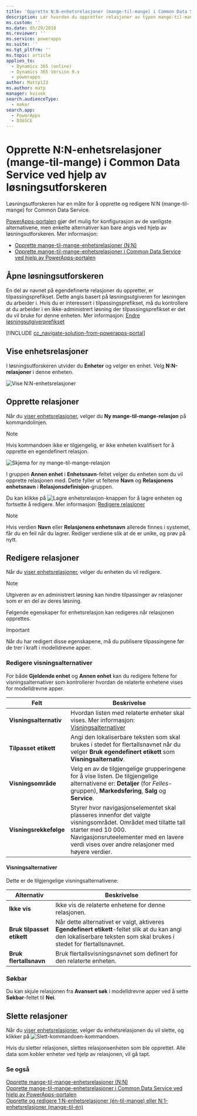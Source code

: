 ```yaml
---
title: 'Opprette N:N-enhetsrelasjoner (mange-til-mange) i Common Data Service ved hjelp av løsningsutforskeren | MicrosoftDocs'
description: Lær hvordan du oppretter relasjoner av typen mange-til-mange
ms.custom: ''
ms.date: 05/29/2018
ms.reviewer: ''
ms.service: powerapps
ms.suite: ''
ms.tgt_pltfrm: ''
ms.topic: article
applies_to:
  - Dynamics 365 (online)
  - Dynamics 365 Version 9.x
  - powerapps
author: Mattp123
ms.author: matp
manager: kvivek
search.audienceType:
  - maker
search.app:
  - PowerApps
  - D365CE
---
```


# <a name="create-nn-many-to-many-entity-relationships-in-common-data-service-using-solution-explorer"></a>Opprette N:N-enhetsrelasjoner (mange-til-mange) i Common Data Service ved hjelp av løsningsutforskeren

Løsningsutforskeren har en måte for å opprette og redigere N:N (mange-til-mange) for Common Data Service.

[PowerApps-portalen](https://web.powerapps.com/?utm_source=padocs&utm_medium=linkinadoc&utm_campaign=referralsfromdoc) gjør det mulig for konfigurasjon av de vanligste alternativene, men enkelte alternativer kan bare angis ved hjelp av løsningsutforskeren. Mer informasjon:
- [Opprette mange-til-mange-enhetsrelasjoner (N:N)](create-edit-nn-relationships.md)
- [Opprette mange-til-mange-enhetsrelasjoner i Common Data Service ved hjelp av PowerApps-portalen](create-edit-nn-relationships-portal.md)

  
## <a name="open-solution-explorer"></a>Åpne løsningsutforskeren

En del av navnet på egendefinerte relasjoner du oppretter, er tilpassingsprefikset. Dette angis basert på løsningsutgiveren for løsningen du arbeider i. Hvis du er interessert i tilpassingsprefikset, må du kontrollere at du arbeider i en ikke-administrert løsning der tilpassingsprefikset er det du vil bruke for denne enheten. Mer informasjon: [Endre løsningsutgiverprefikset](change-solution-publisher-prefix.md) 

[!INCLUDE [cc_navigate-solution-from-powerapps-portal](../../includes/cc_navigate-solution-from-powerapps-portal.md)]

## <a name="view-entity-relationships"></a>Vise enhetsrelasjoner

I løsningsutforskeren utvider du **Enheter** og velger en enhet. Velg **N:N-relasjoner** i denne enheten.

![Vise N:N-enhetsrelasjoner](media/view-nn-entity-relationships-solution-explorer.png)

## <a name="create-relationships"></a>Opprette relasjoner

Når du [viser enhetsrelasjoner](#view-entity-relationships), velger du **Ny mange-til-mange-relasjon** på kommandolinjen.

> [!NOTE]
> Hvis kommandoen ikke er tilgjengelig, er ikke enheten kvalifisert for å opprette en egendefinert relasjon.

![Skjema for ny mange-til-mange-relasjon](media/new-nn-entity-relationship-form-solution-explorer.png)

I gruppen **Annen enhet** i **Enhetsnavn**-feltet velger du enheten som du vil opprette relasjonen med. Dette fyller ut feltene **Navn** og **Relasjonens enhetsnavn** i **Relasjonsdefinisjon**-gruppen.

Du kan klikke på ![Lagre enhetsrelasjon-knappen](media/save-entity-icon-solution-explorer.png) for å lagre enheten og fortsette å redigere. Mer informasjon: [Redigere relasjoner](#edit-relationships)

> [!NOTE]
> Hvis verdien **Navn** eller **Relasjonens enhetsnavn** allerede finnes i systemet, får du en feil når du lagrer. Rediger verdiene slik at de er unike, og prøv på nytt.

## <a name="edit-relationships"></a>Redigere relasjoner

Når du [viser enhetsrelasjoner](#view-entity-relationships), velger du enheten du vil redigere. 

> [!NOTE]
> Utgiveren av en administrert løsning kan hindre tilpassinger av relasjoner som er en del av deres løsning.

Følgende egenskaper for enhetsrelasjon kan redigeres når relasjonen opprettes.

> [!IMPORTANT]
> Når du har redigert disse egenskapene, må du publisere tilpassingene før de trer i kraft i modelldrevne apper.

### <a name="edit-display-options"></a>Redigere visningsalternativer

For både **Gjeldende enhet** og **Annen enhet** kan du redigere feltene for visningsalternativer som kontrollerer hvordan de relaterte enhetene vises for modelldrevne apper.

|Felt|Beskrivelse|
|--|--|
|**Visningsalternativ**|Hvordan listen med relaterte enheter skal vises. Mer informasjon: [Visningsalternativer](#display-options)|
|**Tilpasset etikett**|Angi den lokaliserbare teksten som skal brukes i stedet for flertallsnavnet når du velger **Bruk egendefinert etikett** som **Visningsalternativ**.|
|**Visningsområde**|Velg en av de tilgjengelige grupperingene for å vise listen. De tilgjengelige alternativene er: **Detaljer** (for *Felles*-gruppen), **Markedsføring**, **Salg** og **Service**. |
|**Visningsrekkefølge**|Styrer hvor navigasjonselementet skal plasseres innenfor det valgte visningsområdet. Området med tillatte tall starter med 10 000. Navigasjonsruteelementer med en lavere verdi vises over andre relasjoner med høyere verdier.|

<!-- TODO: Not sure whether Display Area or Display Order are still used anymore. Might only be used in the Outlook client?-->

#### <a name="display-options"></a>Visningsalternativer

Dette er de tilgjengelige visningsalternativene:

|Alternativ|Beskrivelse|
|--|--|
|**Ikke vis**|Ikke vis de relaterte enhetene for denne relasjonen.|
|**Bruk tilpasset etikett**|Når dette alternativet er valgt, aktiveres **Egendefinert etikett**-feltet slik at du kan angi den lokaliserbare teksten som skal brukes i stedet for flertallsnavnet.|
|**Bruk flertallsnavn**|Bruk flertallsvisningsnavnet som definert for den relaterte enheten.|

### <a name="searchable"></a>Søkbar

Du kan skjule relasjonen fra **Avansert søk** i modelldrevne apper ved å sette **Søkbar**-feltet til **Nei**.

## <a name="delete-relationships"></a>Slette relasjoner

Når du [viser enhetsrelasjoner](#view-entity-relationships), velger du enhetsrelasjonen du vil slette, og klikker på ![Slett-kommandoen](media/delete.gif)-kommandoen.

Hvis du sletter relasjonen, slettes relasjonsenheten som ble opprettet. Alle data som kobler enheter ved hjelp av relasjonen, vil gå tapt.

### <a name="see-also"></a>Se også

[Opprette mange-til-mange-enhetsrelasjoner (N:N)](create-edit-nn-relationships.md)<br />
[Opprette mange-til-mange-enhetsrelasjoner i Common Data Service ved hjelp av PowerApps-portalen](create-edit-nn-relationships-portal.md)<br />
[Opprette og redigere 1:N-enhetsrelasjoner (én-til-mange) eller N:1-enhetsrelasjoner (mange-til-én)](create-edit-1n-relationships.md)
